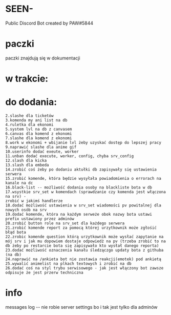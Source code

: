 # SEEN-
 Public Discord Bot created by PAW#5844

# paczki
paczki znajdują się w dokumentacji

# w trakcie:

# do dodania:
    2.slashe dla ticketów
    3.komenda my ani list na db
    4.ruletka dla ekonomi
    5.system lvl na db z canvasem
    6.canvas dla komend z ekonomi
    7.slashe dla komend z ekonomi
    8.work w ekonomi + wbijanie lvl żeby uzyskać dostęp do lepszej pracy
    9.naprawić slashe dla anime gif
    10.userinfo dodać exeute, worker
    11.unban dodać execute, worker, config, chyba srv_config
    12.slash dla kicka
    13.slash dla embeda
    14.zrobić coś żeby po dodaniu aktułki db zapisywały się ustawienia serwera
    15.zrobić komende, która będzie wysyłała powiadomienia o errorach na kanale na dc
    16.black-list -- możliwość dodania osoby na blackliste bota w db
    17.wsystkie srv_set w komendach (sprawdzanie czy komenda jest włączona na srv) -
    zrobić w jakimś handlerze
    18.dodać możliwość ustawienia w srv_set wiadomości pv powitalnej dla nowych osób na srv
    19.dodać komende, która na każdym serweże obok nazwy bota ustawi prefix ustawiony przez adminów
    20.zrobić button role na srv_set dla każdego serwera
    21.zrobić komende report za pomocą której urzytkownik może zgłośić błąd bota
    22.zrobic komende question którą urzytkownik może wysłać zapytanie na mój srv i jak mu dopowiem dostaje odpowiedż na pv (trzeba zrobić to na db żeby po restarcie bota się zapisywało kto wysłał danego reporta)
    23.dodać możliwość oznaczenia kanału śledzączgo updaty bota z githuba (na db)
    24.naprawić na /ankieta bot nie zostawia reakcji(emotek) pod ankietą
    25.wywalić animelist na plkach textowych i zrobić na db
    26.dodać coś na styl trybu serwisowego - jak jest włączony bot zawsze odpisuje że jest przerw techniczna
# info
messages log -- nie robie server settings bo i tak jest tylko dla adminów